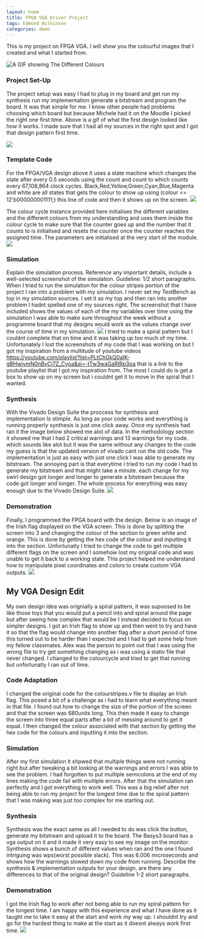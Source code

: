 ```yaml
---
layout: home
title: FPGA VGA Driver Project
tags: Edmond Wilkinson
categories: demo
---
```


This is my project on FPGA VGA. I will show you the colourful images that I created and what I started from.

![A GIF showing The Different Colours](https://raw.githubusercontent.com/Edmentos/SOC_Project/main/IMG_1861.gif)
### **Project Set-Up**
The project setup was easy I had to plug in my board and get run my synthesis run my implementation generate a bitstream and program the board. It was that simple for me.
I know other people had problems choosing which board but because Michele had it on the Moodle I picked the right one first time. Above is a gif of what the first design looked like how it works. I made sure that I had all my sources in the right spot and I got that design pattern first time.

<img src="https://raw.githubusercontent.com/Edmentos/SOC_Project/main/Images and videos/Project Summary.png">

### **Template Code**
For the FPGA/VGA design above it uses a state machine which changes the state after every 0.5 seconds using the count and count to which counts every 67,108,864 clock cycles. Black,Red,Yellow,Green,Cyan,Blue,Magenta and white are all states that gets the colour to show up using (colour <= 12'b000000001111;) this line of code and then it shows up on the screen.
<img src="https://raw.githubusercontent.com/Edmentos/SOC_Project/main/State_Machine.png">

The colour cycle instance provided here initialises the different variables and the different colours from my understanding and uses them inside the colour cycle to make sure that the counter goes up and the number that it counts to is initialised and resets the counter once the counter reaches the assigned time. The parameters are initialised at the very start of the module.
<img src="https://raw.githubusercontent.com/Edmentos/SOC_Project/main/Images and videos/TestBench.png">

### **Simulation**
Explain the simulation process. Reference any important details, include a well-selected screenshot of the simulation. Guideline: 1/2 short paragraphs.
When I tried to run the simulation for the colour stripes portion of the project I ran into a problem with my simulation. I never set my TestBench as top in my simulation sources. I set it as my top and then ran into another problem I hadnt spelled one of my sources right. The screenshot that I have included shows the values of each of the my variables over time using the simulation I was able to make sure throughout the week without a programme board that my designs would work as the values change over the course of time in my simulation. 
<img src="https://raw.githubusercontent.com/Edmentos/SOC_Project/main/Images and videos/Simulation.png">
I tried to make a spiral pattern but I couldnt complete that on time and it was taking up too much of my time. Unfortunately I lost the screenshots of my code that I was working on but I got my inspiration from a multitude of youtube videos https://youtube.com/playlist?list=PLtChGkQ0aIK-gBHwiymN0nBvCj7Z_Cyoa&si=-tTw3waGaRIRp3pa that is a link to the youtube playlist that I got my inspiration from. The most I could do is get a box to show up on my screen but i couldnt get it to move in the spiral that I wanted.

### **Synthesis**

With the Vivado Design Suite the proccess for synthesis and implementation Is stimple. As long as your code works and everything is running properly synthesis is just one click away. Once my synthesis had ran it the image below showed me alot of data. In the methodology section it showed me that I had 2 critical warnings and 13 warnings for my code. which sounds like alot but it was the same without any changes to the code my guess is that the updated version of vivado cant run the old code.
The implementation is just as easy with just one click I was able to generate my bitstream. The annoying part is that everytime i tried to run my code i had to generate my bitstream and that might take a minute. each change for my swirl design got longer and longer to generate a bitstream because the code got longer and longer. The whole process for everything was easy enough due to the Vivado Design Suite. 
<img src="https://raw.githubusercontent.com/Edmentos/SOC_Project/main/Images and videos/Design Runs.png">

### **Demonstration**
Finally, I programmed the FPGA board with the design. Below is an image of the Irish flag displayed on the VGA screen. This is done by splitting the screen into 3 and changing the colour of the section to green white and orange. This is done by getting the hex code of the colour and inputting it into the section. Unfortunatly I tried to change the code to get multiple different flags on the screen and I somehow lost my original code and was unable to get it back to a working state.
This project helped me understand how to manipulate pixel coordinates and colors to create custom VGA outputs.
<img src="https://raw.githubusercontent.com/Edmentos/SOC_Project/main/IMG_1939.jpg">

## **My VGA Design Edit**
My own design idea was orignially a spiral pattern, it was supoosed to be like those toys that you would put a pencil into and spiral around the page but after seeing how complex that would be I instead decided to focus on simpler designs. I got an Irish flag to show up and then went to try and have it so that the flag would change into another flag after a short period of time this turned out to be harder than I expected and I had to get some help from my fellow classmates. Alex was the person to point out that I was using the wrong file to try get something changing as i was using a stativ file that never changed. I changed to the colourcycle and tried to get that running but unfortunatly I ran out of time.
### **Code Adaptation**
I changed the original code for the colourstripes.v file to display an Irish flag. This posed a bit of a challenge as i had to learn what everything meant in that file. I found out how to change the size of the portion of the screen and that the screen was 680units long. This then made it easy to change the screen into three equal parts after a bit of messing around to get it equal.
I then changed the colour associated with that section by getting the hex code for the colours and inputting it into the section.
### **Simulation**
After my first simulation it shpwed that multiple things were not running right but after tweaking a bit looking at the warnings and errors I was able to see the problem. I had forgotten to put multiple semicolons at the end of my lines making the code fail with multiple errors.
After that the simulation ran perfectly and I got everything to work well. This was a big relief after not being able to run my project for the longest time due to the spiral pattern that I was making was just too complex for me starting out.
### **Synthesis**
Synthesis was the exact same as all I needed to do was click the button, generate my bitstream and upload it to the board. The Basys3 board has a vga output on it and it made it very easy to see my image on the monitor.
Synthesis shows a bunch of different values when ran and the one I found intriguing was wps(worst possible slack). This was 6.006 microseconds and shows how the warnings slowed down my code from running.
Describe the synthesis & implementation outputs for your design, are there any differences to that of the original design? Guideline 1-2 short paragraphs.
### **Demonstration**
I got the Irish flag to work after not being able to run my spiral pattern for the longest time. I am happy with this experience and what I have done as it taught me to take it easy at the start and work my way up. I shouldnt try and go for the hardest thing to make at the start as it doesnt always work first time.
<img src="https://raw.githubusercontent.com/Edmentos/SOC_Project/main/IMG_1939.jpg">

